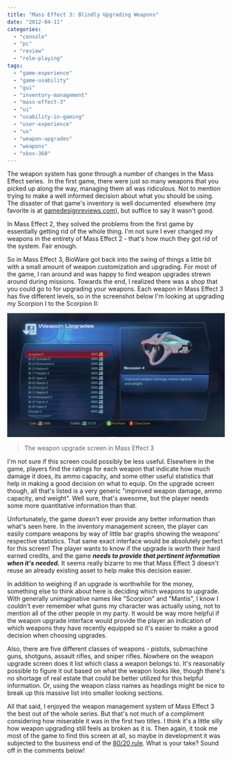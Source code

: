 ```yaml
---
title: "Mass Effect 3: Blindly Upgrading Weapons"
date: "2012-04-11"
categories: 
  - "console"
  - "pc"
  - "review"
  - "role-playing"
tags: 
  - "game-experience"
  - "game-usability"
  - "gui"
  - "inventory-management"
  - "mass-effect-3"
  - "ui"
  - "usability-in-gaming"
  - "user-experience"
  - "ux"
  - "weapon-upgrades"
  - "weapons"
  - "xbox-360"
---
```


The weapon system has gone through a number of changes in the Mass Effect series.  In the first game, there were just so many weapons that you picked up along the way, managing them all was ridiculous. Not to mention trying to make a well informed decision about what you should be using. The disaster of that game's inventory is well documented  elsewhere (my favorite is at [gamedesignreviews.com](http://gamedesignreviews.com/reviews/mass-effect-massive-interface-fail-part-ii)), but suffice to say it wasn't good.

In Mass Effect 2, they solved the problems from the first game by essentially getting rid of the whole thing. I'm not sure I ever changed my weapons in the entirety of Mass Effect 2 - that's how much they got rid of the system. Fair enough.

So in Mass Effect 3, BioWare got back into the swing of things a little bit with a small amount of weapon customization and upgrading. For most of the game, I ran around and was happy to find weapon upgrades strewn around during missions. Towards the end, I realized there was a shop that you could go to for upgrading your weapons. Each weapon in Mass Effect 3 has five different levels, so in the screenshot below I'm looking at upgrading my Scorpion I to the Scorpion II:

[![](images/120405-2108-12-1024x580.jpg "me3_upgrading_weapons")](http://www.thatgamesux.com/wp-content/uploads/2012/04/120405-2108-12.jpg)
> The weapon upgrade screen in Mass Effect 3

I'm not sure if this screen could possibly be less useful. Elsewhere in the game, players find the ratings for each weapon that indicate how much damage it does, its ammo capacity, and some other useful statistics that help in making a good decision on what to equip. On the upgrade screen though, all that's listed is a very generic "improved weapon damage, ammo capacity, and weight". Well sure, that's awesome, but the player needs some more quantitative information than that.

Unfortunately, the game doesn't ever provide any better information than what's seen here. In the inventory management screen, the player can easily compare weapons by way of little bar graphs showing the weapons' respective statistics. That same exact interface would be absolutely perfect for this screen! The player wants to know if the upgrade is worth their hard earned credits, and the game _**needs to provide that pertinent information when it's needed.**_ It seems really bizarre to me that Mass Effect 3 doesn't reuse an already existing asset to help make this decision easier.

In addition to weighing if an upgrade is worthwhile for the money, something else to think about here is deciding which weapons to upgrade. With generally unimaginative names like "Scorpion" and "Mantis", I know I couldn't ever remember what guns my character was actually using, not to mention all of the other people in my party. It would be way more helpful if the weapon upgrade interface would provide the player an indication of which weapons they have recently equipped so it's easier to make a good decision when choosing upgrades.

Also, there are five different classes of weapons - pistols, submachine guns, shotguns, assault rifles, and sniper rifles. Nowhere on the weapon upgrade screen does it list which class a weapon belongs to. It's reasonably possible to figure it out based on what the weapon looks like, though there's no shortage of real estate that could be better utilized for this helpful information. Or, using the weapon class names as headings might be nice to break up this massive list into smaller looking sections.

All that said, I enjoyed the weapon management system of Mass Effect 3 the best out of the whole series. But that's not much of a compliment considering how miserable it was in the first two titles. I think it's a little silly how weapon upgrading still feels as broken as it is. Then again, it took me most of the game to find this screen at all, so maybe in development it was subjected to the business end of the [80/20 rule](http://www.usabilityfirst.com/glossary/8020-rule/). What is your take? Sound off in the comments below!
